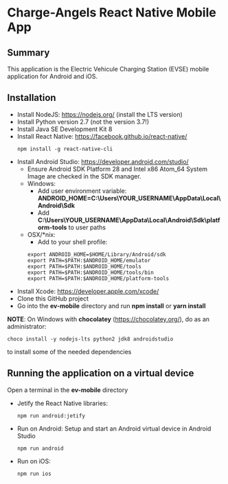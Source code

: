 # Charge-Angels React Native Mobile App

## Summary

This application is the Electric Vehicule Charging Station (EVSE) mobile application for Android and iOS.

## Installation

* Install NodeJS: https://nodejs.org/ (install the LTS version)
* Install Python version 2.7 (not the version 3.7!)
* Install Java SE Development Kit 8
* Install React Native: https://facebook.github.io/react-native/
  ```
  npm install -g react-native-cli
  ```
* Install Android Studio: https://developer.android.com/studio/
  * Ensure Android SDK Platform 28 and Intel x86 Atom_64 System Image are checked in the SDK manager.
  * Windows:
    * Add user environment variable:
      **ANDROID_HOME=C:\Users\YOUR_USERNAME\AppData\Local\Android\Sdk**
    * Add **C:\Users\YOUR_USERNAME\AppData\Local\Android\Sdk\platform-tools** to user paths
  * OSX/*nix:
    * Add to your shell profile:
    ```
    export ANDROID_HOME=$HOME/Library/Android/sdk
    export PATH=$PATH:$ANDROID_HOME/emulator
    export PATH=$PATH:$ANDROID_HOME/tools
    export PATH=$PATH:$ANDROID_HOME/tools/bin
    export PATH=$PATH:$ANDROID_HOME/platform-tools
    ```
* Install Xcode: https://developer.apple.com/xcode/
* Clone this GitHub project
* Go into the **ev-mobile** directory and run **npm install** or **yarn install**

**NOTE**: On Windows with **chocolatey** (https://chocolatey.org/),
do as an administrator:
```
choco install -y nodejs-lts python2 jdk8 androidstudio
```
to install some of the needed dependencies

## Running the application on a virtual device

Open a terminal in the **ev-mobile** directory

* Jetify the React Native libraries:

  ```
  npm run android:jetify
  ```

* Run on Android:
  Setup and start an Android virtual device in Android Studio

  ```
  npm run android
  ```

* Run on iOS:

  ```
  npm run ios
  ```
